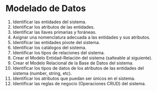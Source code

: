 # Modelado de Datos

1. Identificar las entidades del sistema.
1. Identificar los atributos de las entidades.
1. Identificar las llaves primarias y foráneas.
1. Asignar una nomenclatura adecuada a las entidades y sus atributos.
1. Identificar las entidades pivote del sistema.
1. Identificar los catálogos del sistema.
1. Identificar los tipos de relaciones del sistema.
1. Crear el Modelo Entidad-Relación del sistema (salteable al siguiente).
1. Crear el Modelo Relacional de la Base de Datos del sistema.
1. Identificar los tipos de datos de los atributos de las entidades del sistema (number, string, etc).
1. Identificar los atributos que puedan ser únicos en el sistema.
1. Identificar las reglas de negocio (Operaciones CRUD) del sistema.

